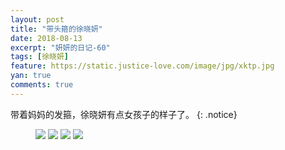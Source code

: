 ```yaml
---
layout: post
title: "带头箍的徐晓妍"
date: 2018-08-13
excerpt: "妍妍的日记-60"
tags: [徐晓妍]
feature: https://static.justice-love.com/image/jpg/xktp.jpg
yan: true
comments: true
---
```

带着妈妈的发箍，徐晓妍有点女孩子的样子了。
{: .notice}
<figure>
    <img src="{{ site.staticUrl }}/yanyan/image/tougu1.jpg" />
    <img src="{{ site.staticUrl }}/yanyan/image/tougu2.jpg" />
    <img src="{{ site.staticUrl }}/yanyan/image/tougu3.jpg" />
    <img src="{{ site.staticUrl }}/yanyan/image/tougu4.jpg" />
</figure>
